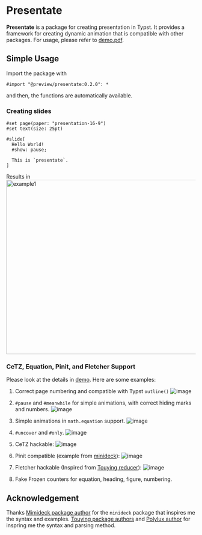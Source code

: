 # Presentate
**Presentate** is a package for creating presentation in Typst. It provides a framework for creating dynamic animation that is compatible with other packages. 
For usage, please refer to [demo.pdf](https://github.com/user-attachments/files/21792851/demo.pdf).

## Simple Usage 
Import the package with 
```typst
#import "@preview/presentate:0.2.0": *
```
and then, the functions are automatically available. 

### Creating slides 
```typst
#set page(paper: "presentation-16-9")
#set text(size: 25pt)

#slide[
  Hello World!
  #show: pause;

  This is `presentate`.
]
```

Results in 
<img width="1620" height="464" alt="example1" src="https://github.com/user-attachments/assets/8bc0d428-cf3f-4e49-96b2-093cbbf10e2e" />


### CeTZ, Equation, Pinit, and Fletcher Support
Please look at the details in [demo](https://github.com/pacaunt/typst-presentate/blob/main/examples/demo.pdf).
Here are some examples: 
1. Correct page numbering and compatible with Typst `outline()` ![image](https://github.com/user-attachments/assets/46079a87-7917-41ff-bfed-1f37769bb463)

2. `#pause` and `#meanwhile` for simple animations, with correct hiding marks and numbers. ![image](https://github.com/user-attachments/assets/97d77d9f-5f79-400b-9d22-2d1ef0b992d9)

3. Simple animations in `math.equation` support. ![image](https://github.com/user-attachments/assets/2ca66888-3f47-4cf3-8286-47f0997812bd)
4. `#uncover` and `#only`. ![image](https://github.com/user-attachments/assets/4040857c-9322-42a2-972c-57a7fc68f7e0)
5. CeTZ hackable: ![image](https://github.com/user-attachments/assets/5ec8d403-5c09-444e-a299-5fa238c90aac)
6. Pinit compatible (example from [minideck](https://github.com/knuesel/typst-minideck)): ![image](https://github.com/user-attachments/assets/d3459085-0b74-4f7f-8887-7840fd6817df)

7. Fletcher hackable (Inspired from [Touying reducer](https://touying-typ.github.io/docs/integration/fletcher)): ![image](https://github.com/user-attachments/assets/7f1e3440-13af-4795-991d-d1ae567caf42)
8. Fake Frozen counters for equation, heading, figure, numbering. 
 

## Acknowledgement 
Thanks [Mimideck package author](https://github.com/knuesel/typst-minideck) for the `minideck` package that inspires me the syntax and examples.
[Touying package authors](https://github.com/touying-typ/touying) and [Polylux author](https://github.com/polylux-typ/polylux) for inspring me the syntax and parsing method. 
